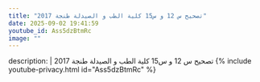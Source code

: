 ```yaml
---
title: "تصحيح س 12 و س15 كلية الطب و الصيدلة طنجة 2017"
date: 2025-09-02 19:41:59 
youtube_id: Ass5dzBtmRc
image: ""
---
```

description: |
  تصحيح س 12 و س15 كلية الطب و الصيدلة طنجة 2017
{% include youtube-privacy.html id="Ass5dzBtmRc" %}
